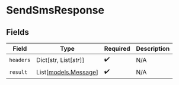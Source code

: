 # SendSmsResponse


## Fields

| Field                                        | Type                                         | Required                                     | Description                                  |
| -------------------------------------------- | -------------------------------------------- | -------------------------------------------- | -------------------------------------------- |
| `headers`                                    | Dict[str, List[*str*]]                       | :heavy_check_mark:                           | N/A                                          |
| `result`                                     | List[[models.Message](../models/message.md)] | :heavy_check_mark:                           | N/A                                          |